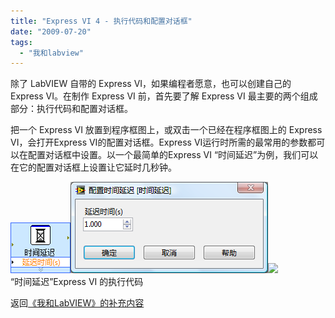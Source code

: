 ```yaml
---
title: "Express VI 4 - 执行代码和配置对话框"
date: "2009-07-20"
tags: 
  - "我和labview"
---
```


除了 LabVIEW 自带的 Express VI，如果编程者愿意，也可以创建自己的 Express VI。在制作 Express VI 前，首先要了解 Express VI 最主要的两个组成部分：执行代码和配置对话框。

把一个 Express VI 放置到程序框图上，或双击一个已经在程序框图上的 Express VI，会打开Express VI的配置对话框。Express VI运行时所需的最常用的参数都可以在配置对话框中设置。以一个最简单的Express VI “时间延迟”为例，我们可以在它的配置对话框上设置让它延时几秒钟。

[![](images/6b2ee9920d29006a2f0d542bee1733b8.png)![](images/219a56f389e0bca0cfb0346208446aa9.png)![](http://ruanqizhen.wordpress.com/wp-content/uploads/2009/07/219a56f389e0bca0cfb0346208446aa9.png?w=300)](http://ruanqizhen.wordpress.com/wp-content/uploads/2009/07/589eec2faf1c0b4e68e9437fd836c210.png)  
“时间延迟”Express VI 的执行代码

返回[《我和LabVIEW》的补充内容](http://ruanqizhen.spaces.live.com/blog/cns!5852D4F797C53FB6!4402.entry)
